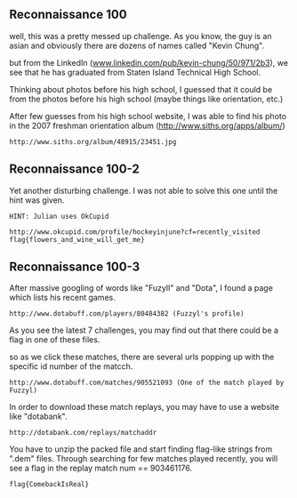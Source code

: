 ## Reconnaissance 100

well, this was a pretty messed up challenge.
As you know, the guy is an asian and obviously there are dozens of names called "Kevin Chung".

but from the LinkedIn (www.linkedin.com/pub/kevin-chung/50/971/2b3), we see that he has graduated from Staten Island Technical High School.

Thinking about photos before his high school, I guessed that it could be from the photos before his high school (maybe things like orientation, etc.)

After few guesses from his high school website, I was able to find his photo in the 2007 freshman orientation album (http://www.siths.org/apps/album/)

`http://www.siths.org/album/48915/23451.jpg`


## Reconnaissance 100-2

Yet another disturbing challenge. 
I was not able to solve this one until the hint was given.

`HINT: Julian uses OkCupid`

```
http://www.okcupid.com/profile/hockeyinjune?cf=recently_visited
flag{flowers_and_wine_will_get_me}
```

## Reconnaissance 100-3

After massive googling of words like "Fuzyll" and "Dota", I found a page which lists his recent games.

`http://www.dotabuff.com/players/80484382 (Fuzzyl's profile)`

As you see the latest 7 challenges, you may find out that there could be a flag in one of these files.

so as we click these matches, there are several urls popping up with the specific id number of the matcch.

`http://www.dotabuff.com/matches/905521093 (One of the match played by Fuzzyl)`

In order to download these match replays, you may have to use a website like "dotabank".

`http://dotabank.com/replays/matchaddr`

You have to unzip the packed file and start finding flag-like strings from ".dem" files.
Through searching for few matches played recently, you will see a flag in the replay match num == 903461176.

`flag{ComebackIsReal}`